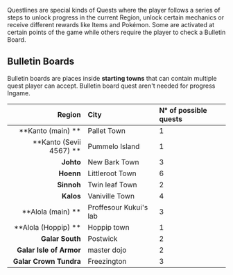 Questlines are special kinds of Quests where the player follows a series of steps to unlock progress in the current Region, unlock certain mechanics or receive different rewards like Items and Pokémon. Some are activated at certain points of the game while others require the player to check a Bulletin Board.

## Bulletin Boards
Bulletin boards are places inside **starting towns** that can contain multiple quest player can accept. Bulletin board quest aren't needed for progress Ingame.

Region | City | N° of possible quests
---: | :--- | :---
**Kanto (main) ** | Pallet Town | 1
**Kanto (Sevii 4567) ** | Pummelo Island | 1
**Johto** | New Bark Town | 3
**Hoenn** | Littleroot Town | 6
**Sinnoh** | Twin leaf Town | 2
**Kalos** | Vaniville Town | 4
**Alola (main) ** | Proffesour Kukui's lab | 3
**Alola (Hoppip) ** | Hoppip town | 1
**Galar South** | Postwick | 2
**Galar Isle of Armor** | master dojo | 2
**Galar Crown Tundra** |Freezington | 3